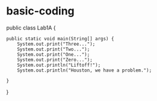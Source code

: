 # basic-coding
public class Lab1A {

    public static void main(String[] args) {
        System.out.print("Three...");
        System.out.print("Two...");
        System.out.print("One...");
        System.out.print("Zero...");
        System.out.println("Liftoff!");
        System.out.println("Houston, we have a problem.");

    }
}
